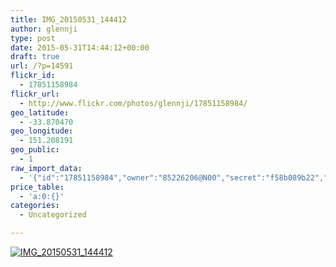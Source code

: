 ```yaml
---
title: IMG_20150531_144412
author: glennji
type: post
date: 2015-05-31T14:44:12+00:00
draft: true
url: /?p=14591
flickr_id:
  - 17851158984
flickr_url:
  - http://www.flickr.com/photos/glennji/17851158984/
geo_latitude:
  - -33.870470
geo_longitude:
  - 151.208191
geo_public:
  - 1
raw_import_data:
  - '{"id":"17851158984","owner":"85226206@N00","secret":"f58b089b22","server":"315","farm":1,"title":"IMG_20150531_144412","ispublic":0,"isfriend":0,"isfamily":0,"description":{"_content":""},"dateupload":"1433469301","lastupdate":"1433469308","datetaken":"2015-05-31 14:44:12","datetakengranularity":"0","datetakenunknown":"0","ownername":"glennji","tags":"","machine_tags":"","originalsecret":"8082306bf0","originalformat":"jpg","latitude":"-33.870470","longitude":"151.208191","accuracy":"16","context":0,"place_id":"xln72MdWULghgrhJ","woeid":"7225613","geo_is_family":0,"geo_is_friend":0,"geo_is_contact":0,"geo_is_public":0,"media":"photo","media_status":"ready","url_o":"https://farm1.staticflickr.com/315/17851158984_8082306bf0_o.jpg","height_o":"1944","width_o":"2592"}'
price_table:
  - 'a:0:{}'
categories:
  - Uncategorized

---
```

<p class="flickr-image">
  <a href="http://www.flickr.com/photos/glennji/17851158984/" class="flickr-link"><img src="http://i1.wp.com/glennji.com/wp-content/uploads/2015/06/17851158984_8082306bf0_o.jpg?fit=1024%2C1024" width="" height="" alt="IMG_20150531_144412" class="keyring-img" /></a>
</p>
